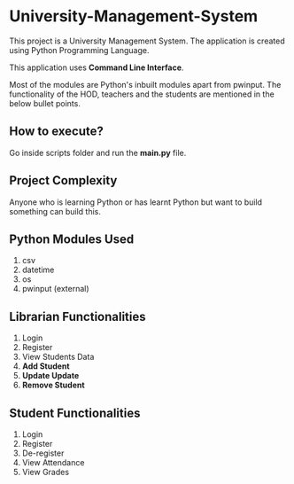 # University-Management-System
This project is a University Management System. The application is created using Python Programming Language. 

This application uses **Command Line Interface**. 

Most of the modules are Python's inbuilt modules apart from pwinput. The functionality of the HOD, teachers and the students are mentioned in the below bullet points. 

## How to execute?
Go inside scripts folder and run the **main.py** file.

## Project Complexity
Anyone who is learning Python or has learnt Python but want to build something can build this. 

## Python Modules Used
1. csv
2. datetime
3. os
4. pwinput (external)


## Librarian Functionalities
1. Login
2. Register
3. View Students Data
4.  **Add Student**
5.  **Update Update**
6.  **Remove Student**


## Student Functionalities
1. Login
2. Register
3. De-register
4. View Attendance
5. View Grades
